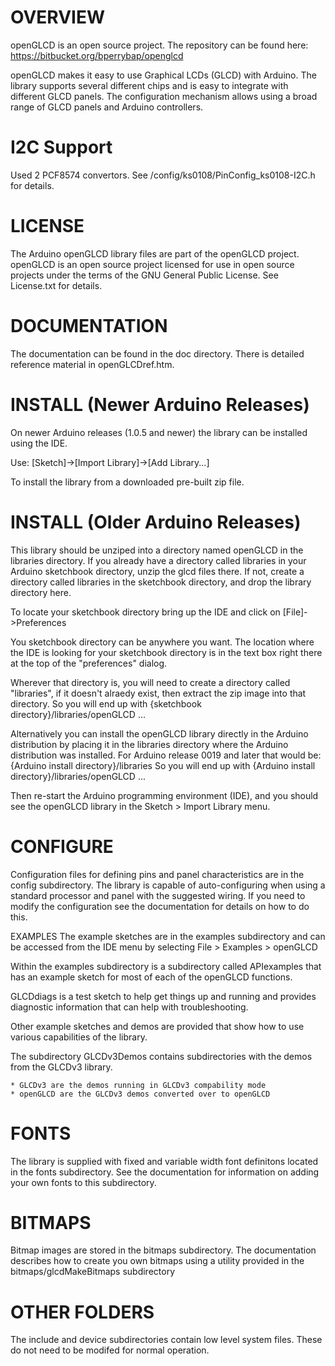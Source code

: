 OVERVIEW
========
openGLCD is an open source project.
The repository can be found here:
https://bitbucket.org/bperrybap/openglcd

openGLCD makes it easy to use Graphical LCDs (GLCD) with Arduino.
The library supports several different chips and is easy to integrate with
different GLCD panels.
The configuration mechanism allows using a broad range of GLCD panels
and Arduino controllers.

I2C Support
===========
Used 2 PCF8574 convertors.
See /config/ks0108/PinConfig_ks0108-I2C.h  for details.

LICENSE
=======
The Arduino openGLCD library files are part of the openGLCD project.
openGLCD is an open source project licensed for use in open source projects
under the terms of the GNU General Public License.
See License.txt for details.

DOCUMENTATION
=============
The documentation can be found in the doc directory. There is
detailed reference material in openGLCDref.htm.


INSTALL (Newer Arduino Releases)
================================
On newer Arduino releases (1.0.5 and newer) the library can be
installed using the IDE.

Use: [Sketch]->[Import Library]->[Add Library...]

To install the library from a downloaded pre-built zip file.

INSTALL (Older Arduino Releases)
================================
This library should be unziped into a directory named openGLCD in the libraries
directory. If you already have a directory called libraries in your Arduino 
sketchbook directory, unzip the glcd files there. If not, create a
directory called libraries in the sketchbook directory, and drop the library
directory here.

To locate your sketchbook directory
bring up the IDE and click on [File]->Preferences

You sketchbook directory can be anywhere you want.
The location where the IDE is looking for your sketchbook directory is
in the text box right there at the top of the "preferences" dialog.

Wherever that directory is, you will need to create a directory called
"libraries", if it doesn't alraedy exist, 
then extract the zip image into that directory.
So you will end up with {sketchbook directory}/libraries/openGLCD ...

Alternatively you can install the openGLCD library directly in the Arduino
distribution by placing it in the libraries directory where the
Arduino distribution was installed.
For Arduino release 0019 and later that would be:
{Arduino install directory}/libraries
So you will end up with {Arduino install directory}/libraries/openGLCD ...

Then re-start the Arduino programming environment (IDE), and you should see the openGLCD 
library in the Sketch > Import Library menu. 

CONFIGURE
=========
Configuration files for defining pins and panel characteristics are in the
config subdirectory. The library is capable of auto-configuring when using a
standard processor and panel with the suggested wiring.
If you need to modify the configuration see the documentation for details
on how to do this.

EXAMPLES
The example sketches are in the examples subdirectory and can be accessed from 
the IDE menu by selecting File > Examples > openGLCD

Within the examples subdirectory is a subdirectory called APIexamples
that has an example sketch for most of each of the openGLCD functions.

GLCDdiags is a test sketch to help get things up and running and provides
diagnostic information that can help with troubleshooting.

Other example sketches and demos are provided that show how to use various
capabilities of the library.

The subdirectory GLCDv3Demos contains subdirectories with the demos from the GLCDv3 library.

    * GLCDv3 are the demos running in GLCDv3 compability mode
    * openGLCD are the GLCDv3 demos converted over to openGLCD 

FONTS
=====
The library is supplied with fixed and variable width font definitons 
located in the fonts subdirectory. See the documentation for information on adding
your own fonts to this subdirectory.

BITMAPS
=======
Bitmap images are stored in the bitmaps subdirectory. The documentation 
describes how to create you own bitmaps using a utility provided in the 
bitmaps/glcdMakeBitmaps subdirectory

OTHER FOLDERS
=============
The include and device subdirectories contain low level system files.
These do not need to be modifed for normal operation.
